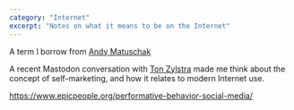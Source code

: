 ```yaml
---
category: "Internet"
excerpt: "Notes on what it means to be on the Internet"
---
```

A term I borrow from [Andy Matuschak](https://notes.andymatuschak.org/z4bK6LaSBRetDzuYkeCs3A8mJ8DufTbK4o6FS)

A recent Mastodon conversation with [Ton Zylstra](https://www.zylstra.org/blog/) made me think about the concept of self-marketing, and how it relates to modern Internet use.

https://www.epicpeople.org/performative-behavior-social-media/